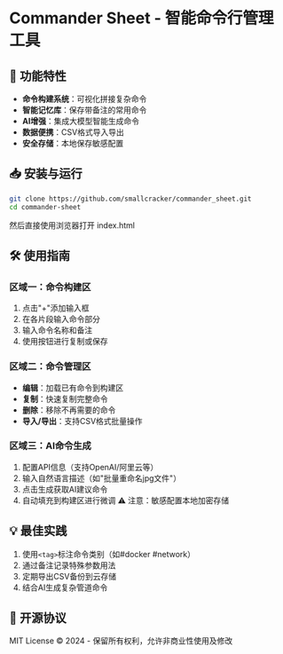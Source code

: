 # Commander Sheet - 智能命令行管理工具


## 🚀 功能特性
- **命令构建系统**：可视化拼接复杂命令
- **智能记忆库**：保存带备注的常用命令
- **AI增强**：集成大模型智能生成命令
- **数据便携**：CSV格式导入导出
- **安全存储**：本地保存敏感配置

## 📥 安装与运行
```bash
git clone https://github.com/smallcracker/commander_sheet.git
cd commander-sheet
```

然后直接使用浏览器打开 index.html

## 🛠️ 使用指南

### 区域一：命令构建区
1. 点击"+"添加输入框
2. 在各片段输入命令部分
3. 输入命令名称和备注
4. 使用按钮进行复制或保存

### 区域二：命令管理区
- **编辑**：加载已有命令到构建区
- **复制**：快速复制完整命令
- **删除**：移除不再需要的命令
- **导入/导出**：支持CSV格式批量操作

### 区域三：AI命令生成
1. 配置API信息（支持OpenAI/阿里云等）
2. 输入自然语言描述（如"批量重命名jpg文件"）
3. 点击生成获取AI建议命令
4. 自动填充到构建区进行微调
⚠️ 注意：敏感配置本地加密存储

## 💡 最佳实践
1. 使用`<tag>`标注命令类别（如#docker #network）
2. 通过备注记录特殊参数用法
3. 定期导出CSV备份到云存储
4. 结合AI生成复杂管道命令

## 📜 开源协议
MIT License © 2024 - 保留所有权利，允许非商业性使用及修改
